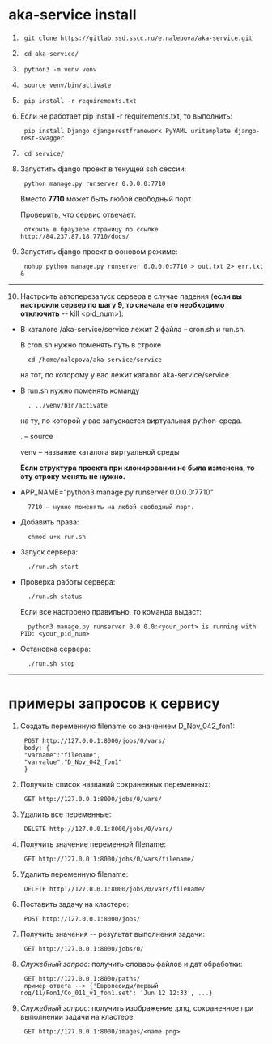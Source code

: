 # aka-service install


1. 
        git clone https://gitlab.ssd.sscc.ru/e.nalepova/aka-service.git

2. 
        cd aka-service/

3. 
        python3 -m venv venv

4. 
        source venv/bin/activate

5. 
        pip install -r requirements.txt


6. Если не работает pip install -r requirements.txt, то выполнить:

        pip install Django djangorestframework PyYAML uritemplate django-rest-swagger

7. 
        cd service/

8. Запустить django проект в текущей ssh сессии:

        python manage.py runserver 0.0.0.0:7710

   Вместо **7710** может быть любой свободный порт.

   Проверить, что сервис отвечает:

        открыть в браузере страницу по ссылке http://84.237.87.18:7710/docs/ 

9. Запустить django проект в фоновом режиме:

        nohup python manage.py runserver 0.0.0.0:7710 > out.txt 2> err.txt &

_______________________________________________________________________________

10. Настроить автоперезапуск сервера в случае падения (**если вы настроили сервер по шагу 9, то сначала его необходимо отключить** -- kill <pid_num>):

- В каталоге /aka-service/service лежит 2 файла – cron.sh и run.sh.

   В cron.sh нужно поменять путь в строке

        cd /home/nalepova/aka-service/service 

   на тот, по которому у вас лежит каталог aka-service/service.

- В run.sh нужно поменять команду

        . ../venv/bin/activate

   на ту, по которой у вас запускается виртуальная python-среда.

   . – source
        
   venv – название каталога виртуальной среды

   **Если структура проекта при клонировании не была изменена, то эту строку менять не нужно.**

- APP_NAME="python3 manage.py runserver 0.0.0.0:7710"

        7710 – нужно поменять на любой свободный порт.

- Добавить права:

        chmod u+x run.sh

- Запуск сервера:

        ./run.sh start

- Проверка работы сервера:

        ./run.sh status

   Если все настроено правильно, то команда выдаст:

        python3 manage.py runserver 0.0.0.0:<your_port> is running with PID: <your_pid_num>

- Остановка сервера:

        ./run.sh stop


_______________________________________________________________________________

# примеры запросов к сервису
1. Создать переменную filename со значением D_Nov_042_fon1:
        
        POST http://127.0.0.1:8000/jobs/0/vars/
        body: {
        "varname":"filename", 
        "varvalue":"D_Nov_042_fon1"
        }

2. Получить список названий сохраненных переменных:
        
        GET http://127.0.0.1:8000/jobs/0/vars/

3. Удалить все переменные:
        
        DELETE http://127.0.0.1:8000/jobs/0/vars/

4. Получить значение переменной filename:
        
        GET http://127.0.0.1:8000/jobs/0/vars/filename/

5. Удалить переменную filename:
        
        DELETE http://127.0.0.1:8000/jobs/0/vars/filename/

6. Поставить задачу на кластере:
        
        POST http://127.0.0.1:8000/jobs/ 

7. Получить значения -- результат выполнения задачи:
        
        GET http://127.0.0.1:8000/jobs/0/

8. _Служебный запрос_: получить словарь файлов и дат обработки:
        
        GET http://127.0.0.1:8000/paths/
        пример ответа --> {'Европеоиды/первый год/11/Fon1/Co_011_v1_fon1.set': 'Jun 12 12:33', ...}

9. _Служебный запрос_: получить изображение .png, сохраненное при выполнении задачи на кластере:
        
        GET http://127.0.0.1:8000/images/<name.png>
